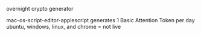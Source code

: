 overnight crypto generator

mac-os-script-editor-applescript generates 1 Basic Attention Token per day
ubuntu, windows, linux, and chrome = not live
